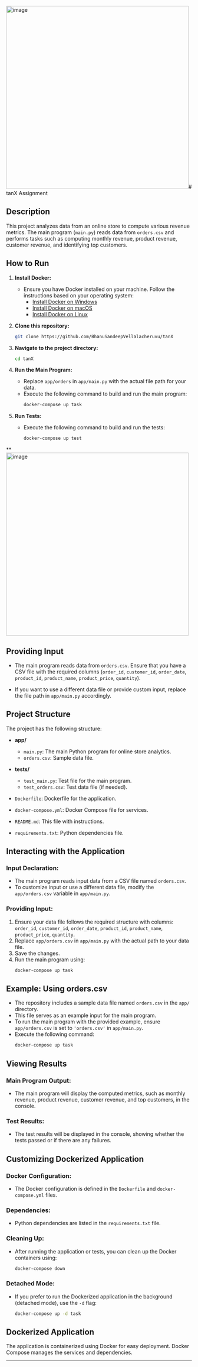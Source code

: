 <img width="495" alt="image" src="https://github.com/BhanuSandeepVellalacheruvu/tanX/assets/118993028/54a2e5df-b504-46d5-874b-390f4c4139c4"># tanX Assignment

## Description
This project analyzes data from an online store to compute various revenue metrics. The main program (`main.py`) reads data from `orders.csv` and performs tasks such as computing monthly revenue, product revenue, customer revenue, and identifying top customers.

## How to Run
1. **Install Docker:**
    - Ensure you have Docker installed on your machine. Follow the instructions based on your operating system:
        - [Install Docker on Windows](https://docs.docker.com/desktop/install/windows-install/)
        - [Install Docker on macOS](https://docs.docker.com/desktop/install/mac-install/)
        - [Install Docker on Linux](https://docs.docker.com/desktop/install/linux-install/)

2. **Clone this repository:**
    ```bash
    git clone https://github.com/BhanuSandeepVellalacheruvu/tanX
    ```

3. **Navigate to the project directory:**
    ```bash
    cd tanX
    ```

4. **Run the Main Program:**
    - Replace `app/orders` in `app/main.py` with the actual file path for your data.
    - Execute the following command to build and run the main program:
        ```bash
        docker-compose up task
        ```

5. **Run Tests:**
    - Execute the following command to build and run the tests:
        ```bash
        docker-compose up test
        ```
**<img width="495" alt="image" src="https://github.com/BhanuSandeepVellalacheruvu/tanX/assets/118993028/b29b4ebf-ae79-498b-b421-2bfea0077e89">

## Providing Input
- The main program reads data from `orders.csv`. Ensure that you have a CSV file with the required columns (`order_id`, `customer_id`, `order_date`, `product_id`, `product_name`, `product_price`, `quantity`).

- If you want to use a different data file or provide custom input, replace the file path in `app/main.py` accordingly.

## Project Structure
The project has the following structure:

- **app/**
  - `main.py`: The main Python program for online store analytics.
  - `orders.csv`: Sample data file.

- **tests/**
  - `test_main.py`: Test file for the main program.
  - `test_orders.csv`: Test data file (if needed).

- `Dockerfile`: Dockerfile for the application.
- `docker-compose.yml`: Docker Compose file for services.
- `README.md`: This file with instructions.
- `requirements.txt`: Python dependencies file.

## Interacting with the Application

### Input Declaration:
- The main program reads input data from a CSV file named `orders.csv`.
- To customize input or use a different data file, modify the `app/orders.csv` variable in `app/main.py`.

### Providing Input:
1. Ensure your data file follows the required structure with columns: `order_id`, `customer_id`, `order_date`, `product_id`, `product_name`, `product_price`, `quantity`.
2. Replace `app/orders.csv` in `app/main.py` with the actual path to your data file.
3. Save the changes.
4. Run the main program using:
    ```bash
    docker-compose up task
    ```

## Example: Using orders.csv
- The repository includes a sample data file named `orders.csv` in the `app/` directory.
- This file serves as an example input for the main program.
- To run the main program with the provided example, ensure `app/orders.csv` is set to `'orders.csv'` in `app/main.py`.
- Execute the following command:
    ```bash
    docker-compose up task
    ```
## Viewing Results

### Main Program Output:
- The main program will display the computed metrics, such as monthly revenue, product revenue, customer revenue, and top customers, in the console.

### Test Results:
- The test results will be displayed in the console, showing whether the tests passed or if there are any failures.

## Customizing Dockerized Application

### Docker Configuration:
- The Docker configuration is defined in the `Dockerfile` and `docker-compose.yml` files.

### Dependencies:
- Python dependencies are listed in the `requirements.txt` file.

### Cleaning Up:
- After running the application or tests, you can clean up the Docker containers using:
    ```bash
    docker-compose down

### Detached Mode:
- If you prefer to run the Dockerized application in the background (detached mode), use the `-d` flag:
    ```bash
    docker-compose up -d task
    ```

## Dockerized Application
The application is containerized using Docker for easy deployment. Docker Compose manages the services and dependencies.

---
